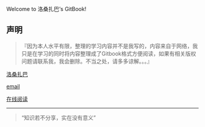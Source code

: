 
Welcome to 洛桑扎巴’s GitBook!

## 声明

> 『因为本人水平有限，整理的学习内容并不是我写的，内容来自于网络，我只是在学习的同时将内容整理成了Gitbook格式方便阅读，如果有相关版权问题请联系我，我会删除。不当之处，请多多谅解。。。』

[洛桑扎巴](http://site.11ten.net/)

[email](mailto:ztd811@gmail.com/)

[在线阅读](http://mba811.gitbooks.io/mac-dev/content/.)

* * *

> “知识若不分享，实在没有意义”